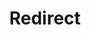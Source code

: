﻿---
layout: src/layouts/Redirect.astro
title: Redirect
redirect: /docs/octopus-rest-api/octopus.server.exe-command-line/show-configuration
pubDate:  2023-01-01
navSearch: false
navSitemap: false
navMenu: false
---
